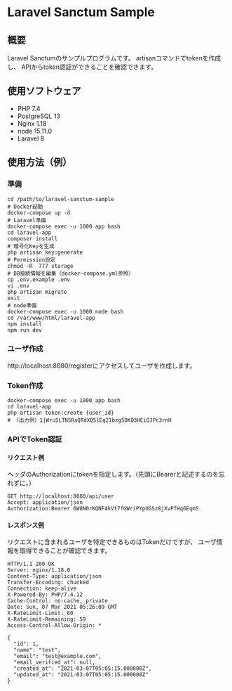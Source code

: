 # Laravel Sanctum Sample

## 概要

Laravel Sanctumのサンプルプログラムです。
artisanコマンドでtokenを作成し、
APIからtoken認証ができることを確認できます。

## 使用ソフトウェア

- PHP 7.4
- PostgreSQL 13
- Nginx 1.18
- node 15.11.0
- Laravel 8

## 使用方法（例）

### 準備
```shell script
cd /path/to/laravel-sanctum-sample
# Docker起動
docker-compose up -d
# Laravel準備
docker-compose exec -u 1000 app bash
cd laravel-app
composer install
# 暗号化Keyを生成
php artisan key:generate
# Permission設定
chmod -R  777 storage
# DB接続情報を編集（docker-compose.yml参照）
cp .env.example .env
vi .env
php artisan migrate
exit
# node準備
docker-compose exec -u 1000 node bash
cd /var/www/html/laravel-app
npm install
npm run dev
```

### ユーザ作成
http://localhost:8080/registerにアクセスしてユーザを作成します。

### Token作成
```shell
docker-compose exec -u 1000 app bash
cd laravel-app
php artisan token:create {user_id}
# （出力例）1|WruSLTN5RaQTdXQ5lEq21bzg5OKO3HEiQJPc3rnH
```

### APIでToken認証
#### リクエスト例
ヘッダのAuthorizationにtokenを指定します。（先頭にBearerと記述するのを忘れずに。）
```http request
GET http://localhost:8080/api/user
Accept: application/json
Authorization:Bearer 6W8N0rKQNF4kVt7fGWriPYpUGSz8jXvPfHq6EqmS
```

#### レスポンス例
リクエストに含まれるユーザを特定できるものはTokenだけですが、
ユーザ情報を取得できることが確認できます。
```text
HTTP/1.1 200 OK
Server: nginx/1.18.0
Content-Type: application/json
Transfer-Encoding: chunked
Connection: keep-alive
X-Powered-By: PHP/7.4.12
Cache-Control: no-cache, private
Date: Sun, 07 Mar 2021 05:26:09 GMT
X-RateLimit-Limit: 60
X-RateLimit-Remaining: 59
Access-Control-Allow-Origin: *

{
  "id": 1,
  "name": "test",
  "email": "test@example.com",
  "email_verified_at": null,
  "created_at": "2021-03-07T05:05:15.000000Z",
  "updated_at": "2021-03-07T05:05:15.000000Z"
}
```
